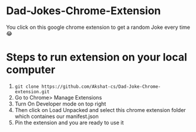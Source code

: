 # Dad-Jokes-Chrome-Extension

You click on this google chrome extension to get a random Joke every time 😂

# Steps to run extension on your local computer
1) `git clone https://github.com/Akshat-cs/Dad-Joke-Chrome-extension.git`
2)  Go to Chrome> Manage Extensions 
3) Turn On Developer mode on top right 
4) Then click on Load Unpacked and select this chrome extension folder which containes our manifest.json
5) Pin the extension and you are ready to use it
